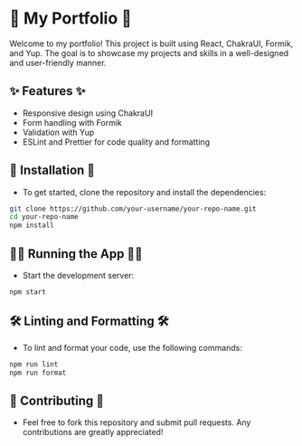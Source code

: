# 🎨 My Portfolio 🎨

Welcome to my portfolio! This project is built using React, ChakraUI, Formik, and Yup.
The goal is to showcase my projects and skills in a well-designed and user-friendly manner.

## ✨ Features ✨

- Responsive design using ChakraUI
- Form handling with Formik
- Validation with Yup
- ESLint and Prettier for code quality and formatting

## 🚀 Installation 🚀

- To get started, clone the repository and install the dependencies:

```bash
git clone https://github.com/your-username/your-repo-name.git
cd your-repo-name
npm install
```
## 🏃‍♂️ Running the App 🏃‍♂️
- Start the development server:
```bash
npm start
```
## 🛠️ Linting and Formatting 🛠️
- To lint and format your code, use the following commands:
```bash
npm run lint
npm run format
```
## 🤝 Contributing 🤝
- Feel free to fork this repository and submit pull requests. Any contributions are greatly appreciated!
